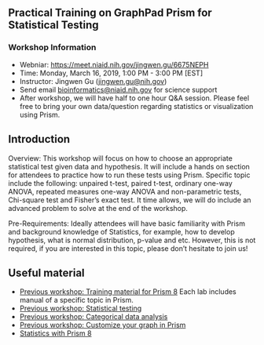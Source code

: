 ## Practical Training on GraphPad Prism for Statistical Testing

### Workshop Information
- Webniar: https://meet.niaid.nih.gov/jingwen.gu/6675NEPH
- Time: Monday, March 16, 2019, 1:00 PM - 3:00 PM [EST]
- Instructor: Jingwen Gu (jingwen.gu@nih.gov) 
- Send email bioinformatics@niaid.nih.gov for science support
- After workshop, we will have half to one hour Q&A session. Please feel free to bring your own data/question regarding statistics or visualization using Prism.

## Introduction
Overview: This workshop will focus on how to choose an appropriate statistical test given data and hypothesis. It will include a hands on section for attendees to practice how to run these tests using Prism.
Specific topic include the following: unpaired t-test, paired t-test, ordinary one-way ANOVA, repeated measures one-way ANOVA and non-parametric tests, Chi-square test and Fisher’s exact test. It time allows, we will do include an advanced problem to solve at the end of the workshop.
 
Pre-Requirements: Ideally attendees will have basic familiarity with Prism and background knowledge of Statistics, for example, how to develop hypothesis, what is normal distribution, p-value and etc. However, this is not required, if you are interested in this topic, please don’t hesitate to join us!

## Useful material
- [Previous workshop: Training material for Prism 8](https://github.com/niaid/Prism) Each lab includes manual of a specific topic in Prism.
- [Previous workshop: Statistical testing](https://github.com/niaid/Statistical-Testing) 
- [Previous workshop: Categorical data analysis](https://github.com/niaid/Categorical-data-analysis)
- [Previous workshop: Customize your graph in Prism](https://github.com/niaid/Prism/tree/master/Workshops/Graphs) 
- [Statistics with Prism 8](https://www.graphpad.com/guides/prism/8/statistics/stat_---_statistics_with_prism_6_--.htm)

